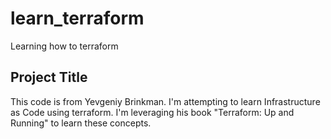# learn_terraform

Learning how to terraform

## Project Title

This code is from Yevgeniy Brinkman. I'm attempting to learn Infrastructure as Code using terraform. I'm leveraging his book "Terraform: Up and Running" to learn these concepts.
